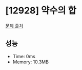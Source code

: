 # [12928] 약수의 합

[문제 출처](https://school.programmers.co.kr/learn/courses/30/lessons/12928)

## 성능

- Time: 0ms
- Memory: 10.3MB